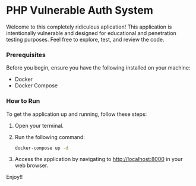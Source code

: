 # PHP Vulnerable Auth System

Welcome to this completely ridiculous aplication! This application is intentionally vulnerable and designed for educational and penetration testing purposes. Feel free to explore, test, and review the code.

### Prerequisites

Before you begin, ensure you have the following installed on your machine:

- Docker
- Docker Compose

### How to Run

To get the application up and running, follow these steps:

1. Open your terminal.
2. Run the following command:

   ```bash
   docker-compose up -d
   ```

3. Access the application by navigating to [http://localhost:8000](http://localhost:8000) in your web browser.

Enjoy!!
